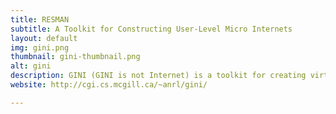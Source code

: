 ```yaml
---
title: RESMAN
subtitle: A Toolkit for Constructing User-Level Micro Internets
layout: default
img: gini.png
thumbnail: gini-thumbnail.png
alt: gini
description: GINI (GINI is not Internet) is a toolkit for creating virtual micro Internets for teaching and learning computer networks. It provides an easy to use graphical user interface (GUI) called gBuilder for creating network instances. Using gBuilder, the user can create small to moderate sized networks. Once the network is built, parameters such as subnet addresses are assigned by the user to different components of the network. gBuilder provides support by automatically computing routing tables and automatically assigning IP and MAC addresses.
website: http://cgi.cs.mcgill.ca/~anrl/gini/

---
```


